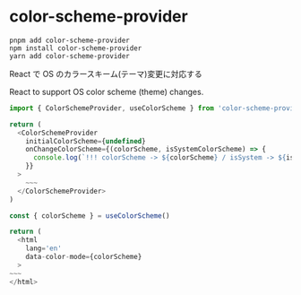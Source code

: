 # color-scheme-provider

```shell
pnpm add color-scheme-provider
npm install color-scheme-provider
yarn add color-scheme-provider
```

React で OS のカラースキーム(テーマ)変更に対応する

React to support OS color scheme (theme) changes.

```js
import { ColorSchemeProvider, useColorScheme } from 'color-scheme-provider'

return (
  <ColorSchemeProvider
    initialColorScheme={undefined}
    onChangeColorScheme={(colorScheme, isSystemColorScheme) => {
      console.log(`!!! colorScheme -> ${colorScheme} / isSystem -> ${isSystemColorScheme}`)
    }}
  >
    ~~~
  </ColorSchemeProvider>
)

const { colorScheme } = useColorScheme()

return (
  <html
    lang='en'
    data-color-mode={colorScheme}
  >
~~~
</html>
```
